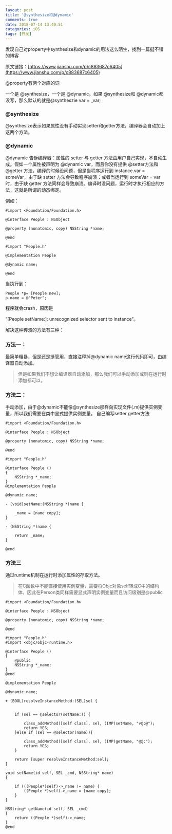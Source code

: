 ```yaml
---
layout: post
title: '@synthesize和@dynamic'
comments: true
date: 2018-07-14 13:40:51
categories: iOS
tags: [开发]
---
```

发现自己对property中synthesize和dynamic的用法这么陌生，找到一篇挺不错的博客

原文链接：[https://www.jianshu.com/p/c883687c6405](https://www.jianshu.com/p/c883687c6405)

@property有两个对应的词

一个是 @synthesize，一个是 @dynamic。如果 @synthesize和 @dynamic都没写，那么默认的就是@syntheszie var = _var;

### @synthesize

@synthesize表示如果属性没有手动实现setter和getter方法，编译器会自动加上这两个方法。

### @dynamic

@dynamic 告诉编译器：属性的 setter 与 getter 方法由用户自己实现，不自动生成。假如一个属性被声明为 @dynamic var，而且你没有提供 @setter方法和 @getter 方法，编译的时候没问题，但是当程序运行到 instance.var = someVar，由于缺 setter 方法会导致程序崩溃；或者当运行到 someVar = var 时，由于缺 getter 方法同样会导致崩溃。编译时没问题，运行时才执行相应的方法，这就是所谓的动态绑定。

例如：

<!--more-->

```
#import <Foundation/Foundation.h>

@interface People : NSObject

@property (nonatomic, copy) NSString *name;

@end

#import "People.h"

@implementation People

@dynamic name;

@end
```

当执行到：

```
People *p= [People new];
p.name = @"Peter";
```

程序就会crash，原因是

“[People setName:]: unrecognized selector sent to instance”。

解决这种奔溃的方法有三种：

### 方法一：

最简单粗暴，但是还是挺管用，直接注释掉@dynamic name这行代码即可，由编译器自动添加。

> 但是如果我们不想让编译器自动添加，那么我们可以手动添加或则在运行时添加都可以。
	
### 方法二：

手动添加，由于@dynamic不能像@synthesize那样向实现文件(.m)提供实例变量，所以我们需要在类中显式提供实例变量。
自己编写setter getter方法

```
#import <Foundation/Foundation.h>

@interface People : NSObject

@property (nonatomic, copy) NSString *name;

@end

#import "People.h"

@interface People ()
{
    NSString *_name;
}
@implementation People

@dynamic name;

- (void)setName:(NSString *)name {

    _name = [name copy];
}

- (NSString *)name {

    return _name;
}

@end
```

### 方法三

通过runtime机制在运行时添加属性的存取方法。

> 在C函数中不能直接使用实例变量，需要将Objc对象self转成C中的结构体，因此在Person类同样需要显式声明实例变量而且访问级别是@public
	
```
#import <Foundation/Foundation.h>

@interface People : NSObject

@property (nonatomic, copy) NSString *name;

@end

#import "People.h"
#import <objc/objc-runtime.h>

@interface People ()
{
    @public
    NSString *_name;
}
@end

@implementation People

@dynamic name;

+ (BOOL)resolveInstanceMethod:(SEL)sel {


    if (sel == @selector(setName:)) {
        
        class_addMethod([self class], sel, (IMP)setName, "v@:@");
        return YES;
    }else if (sel == @selector(name)){
        
        class_addMethod([self class], sel, (IMP)getName, "@@:");
        return YES;
    }
    
    return [super resolveInstanceMethod:sel];
}

void setName(id self, SEL _cmd, NSString* name)
{
    
    if (((People*)self)->_name != name) {
        ((People *)self)->_name = [name copy];
    }
}

NSString* getName(id self, SEL _cmd)
{
    return ((People *)self)->_name;
}
@end
```